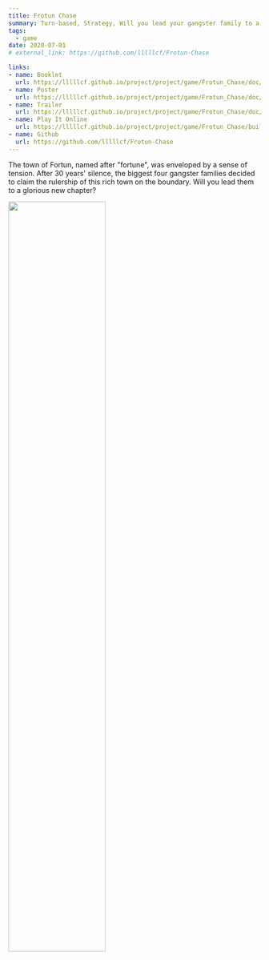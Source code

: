 ```yaml
---
title: Frotun Chase
summary: Turn-based, Strategy, Will you lead your gangster family to a glorious new chapter?
tags:
  - game
date: 2020-07-01
# external_link: https://github.com/lllllcf/Frotun-Chase

links:
- name: Booklet
  url: https://lllllcf.github.io/project/project/game/Frotun_Chase/doc/booklet.pdf
- name: Poster
  url: https://lllllcf.github.io/project/project/game/Frotun_Chase/doc/poster.pdf
- name: Trailer
  url: https://lllllcf.github.io/project/project/game/Frotun_Chase/doc/trailer.mp4
- name: Play It Online
  url: https://lllllcf.github.io/project/project/game/Frotun_Chase/build/index.html
- name: Github
  url: https://github.com/lllllcf/Frotun-Chase
---
```


The town of Fortun, named after "fortune", was enveloped by a sense of tension. After 30 years' silence, the biggest four gangster families decided to claim the rulership of this rich town on the boundary. Will you lead them to a glorious new chapter?

<img src="https://lllllcf.github.io/project/project/src/fortunChase.png" style="width: 62%;" />
